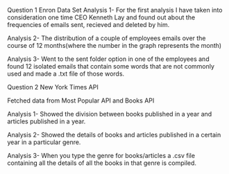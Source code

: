 Question 1 
Enron Data Set
Analysis 1- For the first analysis I have taken into consideration one time CEO Kenneth Lay and found out about the frequencies of emails  sent, recieved and deleted by him.

Analysis 2- The distribution of a couple of employees emails over the course of 12 months(where the number in the graph represents the month)

Analysis 3- Went to the sent folder option in one of the employees and found 12 isolated emails that contain some words that are not commonly used and made a .txt file of those words.


Question 2 
New York Times API

Fetched data from Most Popular API and Books API

Analysis 1- Showed the division between books published in a year and articles published in a year.

Analysis 2- Showed the details of books and articles published in a certain year in a particular genre.

Analysis 3- When you type the genre for books/articles a .csv file containing all the details of all the books in that genre is compiled.





